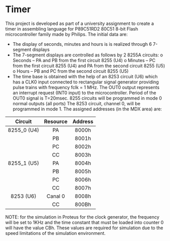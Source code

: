# Timer
This project is developed as part of a university assignment to create a timer in assembling language for P89C51RD2 80C51 8-bit Flash microcontroller family made by Philips.
The initial data are: 
- The display of seconds, minutes and hours is is realized through 6 7-segment displays 
- The 7-segment displays are controlled as follows by 2 8255A circuits: 
o Seconds – PA and PB from the first circuit 8255 (U4) 
o Minutes – PC from the first circuit 8255 (U4) and PA from the second circuit 8255 (U5) 
o Hours – PB and PC from the second circuit 8255 (U5) 
- The time base is obtained with the help of an 8253 circuit (U6) which has a CLK0 input connected to 
rectangular signal generator providing pulse trains with frequency fclk = 1 
MHz. The OUT0 output represents an interrupt request (INT0 input) to the microcontroller. Period 
of the OUT0 signal is T=20msec. 
8255 circuits will be programmed in mode 0 normal outputs (all ports) 
The 8253 circuit, channel 0, will be programmed in mode 1. 
The assigned addresses (in the MDX area) are:

|   Circuit   | Resource | Address |
|:-----------:|:--------:|:-------:|
| 8255_0 (U4) |    PA    |  8000h  |
|             |    PB    |  8001h  |
|             |    PC    |  8002h  |
|             |    CC    |  8003h  |
| 8255_1 (U5) |    PA    |  8004h  |
|             |    PB    |  8005h  |
|             |    PC    |  8006h  |
|             |    CC    |  8007h  |
|  8253 (U6)  |  Canal 0 |  8008h  |
|             |    CC    |  800Bh  |

NOTE: for the simulation in Proteus for the clock generator, the frequency will be set to 1KHz and 
the time constant that must be loaded into counter 0 will have the value CBh. These values ​​are required 
for simulation due to the speed limitations of the simulation environment.





                    

